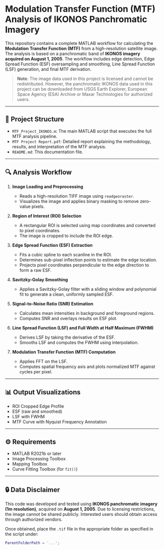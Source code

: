 # Modulation Transfer Function (MTF) Analysis of IKONOS Panchromatic Imagery

This repository contains a complete MATLAB workflow for calculating the **Modulation Transfer Function (MTF)** from a high-resolution satellite image. The analysis is based on a panchromatic band of **IKONOS imagery acquired on August 1, 2005**. The workflow includes edge detection, Edge Spread Function (ESF) oversampling and smoothing, Line Spread Function (LSF) generation, and final MTF derivation.

> **Note**: The image data used in this project is licensed and cannot be redistributed. However, the panchromatic IKONOS data used in this project can be downloaded from USGS Earth Explorer, European Space Agency (ESA) Archive or Maxar Technologies for authorized users.

---

## 📁 Project Structure

- `MTF_Project_IKONOS.m`: The main MATLAB script that executes the full MTF analysis pipeline.
- `MTF Project Report.pdf`: Detailed report explaining the methodology, results, and interpretation of the MTF analysis.
- `README.md`: This documentation file.

---

## 🔍 Analysis Workflow

1. **Image Loading and Preprocessing**
   - Reads a high-resolution TIFF image using `readgeoraster`.
   - Visualizes the image and applies binary masking to remove zero-value pixels.

2. **Region of Interest (ROI) Selection**
   - A rectangular ROI is selected using map coordinates and converted to pixel coordinates.
   - The image is cropped to include the ROI edge.

3. **Edge Spread Function (ESF) Extraction**
   - Fits a cubic spline to each scanline in the ROI.
   - Determines sub-pixel inflection points to estimate the edge location.
   - Projects pixel coordinates perpendicular to the edge direction to form a raw ESF.

4. **Savitzky-Golay Smoothing**
   - Applies a Savitzky-Golay filter with a sliding window and polynomial fit to generate a clean, uniformly sampled ESF.

5. **Signal-to-Noise Ratio (SNR) Estimation**
   - Calculates mean intensities in background and foreground regions.
   - Computes SNR and overlays results on ESF plot.

6. **Line Spread Function (LSF) and Full Width at Half Maximum (FWHM)**
   - Derives LSF by taking the derivative of the ESF.
   - Smooths LSF and computes the FWHM using interpolation.

7. **Modulation Transfer Function (MTF) Computation**
   - Applies FFT on the LSF.
   - Computes spatial frequency axis and plots normalized MTF against cycles per pixel.

---

## 📊 Output Visualizations

- ROI Cropped Edge Profile
- ESF (raw and smoothed)
- LSF with FWHM
- MTF Curve with Nyquist Frequency Annotation

---

## ⚙️ Requirements

- MATLAB R2021b or later
- Image Processing Toolbox
- Mapping Toolbox
- Curve Fitting Toolbox (for `fit()`)

---

## 🔒 Data Disclaimer

This code was developed and tested using **IKONOS panchromatic imagery (1m resolution)**, acquired on **August 1, 2005**. Due to licensing restrictions, the image cannot be shared publicly. Interested users should obtain access through authorized vendors.

Once obtained, place the `.tif` file in the appropriate folder as specified in the script under:

```matlab
ParentFolderPath = '...';
